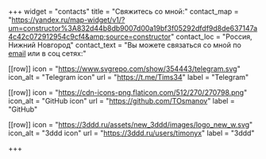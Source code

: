 +++
widget = "contacts"
title = "Свяжитесь со мной:"
contact_map = "https://yandex.ru/map-widget/v1/?um=constructor%3A832d44b8db9007d00a19bf3f05292dfdf9d8de637147a4c42c072912954c9cf4&amp;source=constructor"
contact_loc = "Россия, Нижний Новгород"
contact_text = "Вы можете связаться со мной по <a href='mailto:timurosm@yandex.ru'>email</a> или в соц сетях:"

[[row]]
icon = "https://www.svgrepo.com/show/354443/telegram.svg"
icon_alt = "Telegram icon"
url = "https://t.me/Tims34"
label = "Telegram"

[[row]]
icon = "https://cdn-icons-png.flaticon.com/512/270/270798.png"
icon_alt = "GitHub icon"
url = "https://github.com/TOsmanov"
label = "GitHub"

[[row]]
icon = "https://3ddd.ru/assets/new_3ddd/images/logo_new_w.svg"
icon_alt = "3ddd icon"
url = "https://3ddd.ru/users/timonyx"
label = "3ddd"

+++
